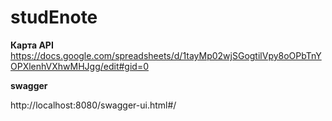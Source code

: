 # studEnote
**Карта API**
https://docs.google.com/spreadsheets/d/1tayMp02wjSGogtilVpy8oOPbTnYOPXlenhVXhwMHJgg/edit#gid=0


**swagger**


http://localhost:8080/swagger-ui.html#/